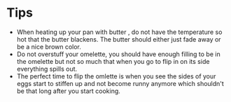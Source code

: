 # Tips

* When heating up your pan with butter , do not have the temperature so hot that the butter blackens. The butter should either just fade away or be a nice brown color.
* Do not overstuff your omelette, you should have enough filling to be in the omelette but not so much that when you go to flip in on its side everything spills out.
* The perfect time to flip the omlette is when you see the sides of your eggs start to stiffen up and not become runny anymore which shouldn't be that long after you start cooking.

